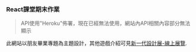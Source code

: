 ### React課堂期末作業

>API使用"Heroku"佈署，現在已經無法使用，網站內API相關內容部分無法顯示
>
此網站以朋友畢業專題為主題設計，其他遊戲介紹可見[新一代設計展-線上展覽](https://flipermag.com/artwork/acies-%E9%9B%99%E7%94%9F%E4%B9%8B%E6%97%85/).
